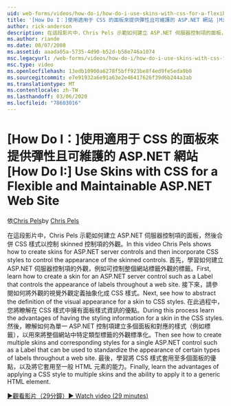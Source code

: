 ```yaml
---
uid: web-forms/videos/how-do-i/how-do-i-use-skins-with-css-for-a-flexible-and-maintainable-aspnet-web-site
title: '[How Do I：]使用適用于 CSS 的面板來提供彈性且可維護的 ASP.NET 網站 |Microsoft Docs'
author: rick-anderson
description: 在這段影片中，Chris Pels 示範如何建立 ASP.NET 伺服器控制項的面板，然後合併 CSS 樣式以控制 skinned contr 的外觀 。
ms.author: riande
ms.date: 08/07/2008
ms.assetid: aaada05a-5735-4d90-b52d-b58e746a1074
msc.legacyurl: /web-forms/videos/how-do-i/how-do-i-use-skins-with-css-for-a-flexible-and-maintainable-aspnet-web-site
msc.type: video
ms.openlocfilehash: 13edb10900a6278f5bff923be8f4ed9fe5eda9b0
ms.sourcegitcommit: e7e91932a6e91a63e2e46417626f39d6b244a3ab
ms.translationtype: MT
ms.contentlocale: zh-TW
ms.lasthandoff: 03/06/2020
ms.locfileid: "78603016"
---
```

# <a name="how-do-i-use-skins-with-css-for-a-flexible-and-maintainable-aspnet-web-site"></a><span data-ttu-id="3c937-103">[How Do I：]使用適用于 CSS 的面板來提供彈性且可維護的 ASP.NET 網站</span><span class="sxs-lookup"><span data-stu-id="3c937-103">[How Do I:] Use Skins with CSS for a Flexible and Maintainable ASP.NET Web Site</span></span>

<span data-ttu-id="3c937-104">依[Chris Pels](https://twitter.com/chrispels)</span><span class="sxs-lookup"><span data-stu-id="3c937-104">by [Chris Pels](https://twitter.com/chrispels)</span></span>

<span data-ttu-id="3c937-105">在這段影片中，Chris Pels 示範如何建立 ASP.NET 伺服器控制項的面板，然後合併 CSS 樣式以控制 skinned 控制項的外觀。</span><span class="sxs-lookup"><span data-stu-id="3c937-105">In this video Chris Pels shows how to create skins for ASP.NET server controls and then incorporate CSS styles to control the appearance of the skinned controls.</span></span> <span data-ttu-id="3c937-106">首先，學習如何建立 ASP.NET 伺服器控制項的外觀，例如可控制整個網站標籤外觀的標籤。</span><span class="sxs-lookup"><span data-stu-id="3c937-106">First, learn how to create a skin for an ASP.NET server control such as a Label that controls the appearance of labels throughout a web site.</span></span> <span data-ttu-id="3c937-107">接下來，請參閱如何將外觀的視覺外觀定義抽象化成 CSS 樣式。</span><span class="sxs-lookup"><span data-stu-id="3c937-107">Next, see how to abstract the definition of the visual appearance for a skin to CSS styles.</span></span> <span data-ttu-id="3c937-108">在此過程中，您將瞭解在 CSS 樣式中擁有面板樣式資訊的優點。</span><span class="sxs-lookup"><span data-stu-id="3c937-108">During this process learn the advantages of having the styling information for a skin in the CSS styles.</span></span> <span data-ttu-id="3c937-109">然後，瞭解如何為單一 ASP.NET 控制項建立多個面板和對應的樣式（例如標籤），以用來將整個網站中特定類型標籤的外觀標準化。</span><span class="sxs-lookup"><span data-stu-id="3c937-109">Then see how to create multiple skins and corresponding styles for a single ASP.NET control such as a Label that can be used to standardize the appearance of certain types of labels throughout a web site.</span></span> <span data-ttu-id="3c937-110">最後，學習將 CSS 樣式套用至多個面板的優點，以及將它套用至一般 HTML 元素的能力。</span><span class="sxs-lookup"><span data-stu-id="3c937-110">Finally, learn the advantages of applying a CSS style to multiple skins and the ability to apply it to a generic HTML element.</span></span>

[<span data-ttu-id="3c937-111">&#9654;觀看影片（29分鐘）</span><span class="sxs-lookup"><span data-stu-id="3c937-111">&#9654; Watch video (29 minutes)</span></span>](https://channel9.msdn.com/Blogs/ASP-NET-Site-Videos/how-do-i-use-skins-with-css-for-a-flexible-and-maintainable-aspnet-web-site)
